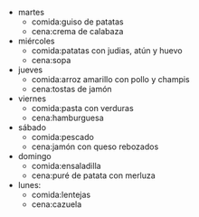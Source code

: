 
- martes
  - comida:guiso de patatas
  - cena:crema de calabaza
- miércoles
  - comida:patatas con judias, atún y huevo
  - cena:sopa
- jueves
  - comida:arroz amarillo con pollo y champis
  - cena:tostas de jamón
- viernes
  - comida:pasta con verduras
  - cena:hamburguesa
- sábado
  - comida:pescado
  - cena:jamón con queso rebozados
- domingo
  - comida:ensaladilla
  - cena:puré de patata con merluza
- lunes:
  - comida:lentejas
  - cena:cazuela